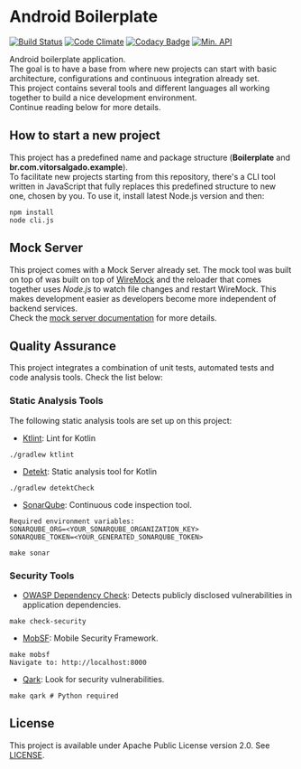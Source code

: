 # Android Boilerplate  
[![Build Status](https://travis-ci.org/vitorsalgado/android-boilerplate.svg?branch=master)](https://travis-ci.org/vitorsalgado/android-boilerplate)
[![Code Climate](https://codeclimate.com/github/vitorsalgado/android-boilerplate/badges/gpa.svg)](http://hits.dwyl.io/vitorsalgado/android-boilerplate)
[![Codacy Badge](https://api.codacy.com/project/badge/Grade/364ca80bee68464f9c4291106b1959ef)](https://www.codacy.com/app/vitorsalgado/android-boilerplate?utm_source=github.com&amp;utm_medium=referral&amp;utm_content=vitorsalgado/android-boilerplate&amp;utm_campaign=Badge_Grade)
[![Min. API](https://img.shields.io/badge/API-21%2B-blue.svg?style=flat)](https://android-arsenal.com/api?level=21) 

Android boilerplate application.  
The goal is to have a base from where new projects can start with basic architecture, configurations and continuous integration already set.  
This project contains several tools and different languages all working together to build a nice development environment.  
Continue reading below for more details.

## How to start a new project
This project has a predefined name and package structure (__Boilerplate__ and __br.com.vitorsalgado.example__).  
To facilitate new projects starting from this repository, 
there's a CLI tool written in JavaScript that fully replaces this predefined structure to new one, chosen by you. 
To use it, install latest Node.js version and then:
```
npm install
node cli.js
```

## Mock Server
This project comes with a Mock Server already set. The mock tool was built on top of was built on top of [WireMock](http://wiremock.org/) and 
the reloader that comes together uses *Node.js* to watch file changes and restart WireMock.
This makes development easier as developers become more independent of backend services.  
Check the [mock server documentation](/mock-toolkit/README.md) for more details.

## Quality Assurance
This project integrates a combination of unit tests, automated tests and code analysis tools. 
Check the list below:  

### Static Analysis Tools 
The following static analysis tools are set up on this project:

* [Ktlint](https://github.com/shyiko/ktlint): Lint for Kotlin
```
./gradlew ktlint
```

* [Detekt](https://github.com/arturbosch/detekt): Static analysis tool for Kotlin
```
./gradlew detektCheck
```

* [SonarQube](https://www.sonarqube.org/): Continuous code inspection tool.
```
Required environment variables:
SONARQUBE_ORG=<YOUR_SONARQUBE_ORGANIZATION_KEY>
SONARQUBE_TOKEN=<YOUR_GENERATED_SONARQUBE_TOKEN>

make sonar
```

### Security Tools

* [OWASP Dependency Check](https://github.com/jeremylong/DependencyCheck): Detects publicly disclosed vulnerabilities in application dependencies.
```
make check-security
```

* [MobSF](https://github.com/MobSF/Mobile-Security-Framework-MobSF): Mobile Security Framework.
```
make mobsf
Navigate to: http://localhost:8000
```

* [Qark](https://github.com/linkedin/qark): Look for security vulnerabilities.
```
make qark # Python required
```

## License
This project is available under Apache Public License version 2.0. See [LICENSE](LICENSE).
